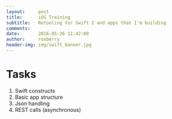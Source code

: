 ```yaml
---
layout:     post
title:      iOS Training
subtitle:   Retooling for Swift 2 and apps that I'm building
comments:   
date:       2016-05-26 11:42:00
author:     roxberry
header-img: img/swift_banner.jpg
---
```


# Tasks
1. Swift constructs
1. Basic app structure
1. Json handling
1. REST calls (asynchronous)
